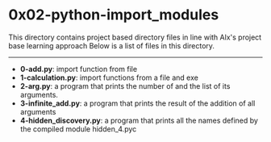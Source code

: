 # 0x02-python-import_modules

This directory contains project based directory files in line with Alx's project base learning approach
Below is a list of files in this directory.

---

- **0-add.py**: import function from file
- **1-calculation.py**: import functions from a file and exe
- **2-arg.py**: a program that prints the number of and the list of its arguments.
- **3-infinite_add.py**: a program that prints the result of the addition of all arguments
- **4-hidden_discovery.py**: a program that prints all the names defined by the compiled module hidden_4.pyc 
